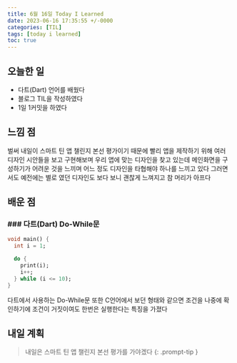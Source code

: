 ```yaml
---
title: 6월 16일 Today I Learned
date: 2023-06-16 17:35:55 +/-0000
categories: [TIL]
tags: [today i learned]
toc: true
---
```


## 오늘한 일

* 다트(Dart) 언어를 배웠다
* 블로그 TIL을 작성하였다
* 1일 1커밋을 하였다

## 느낌 점

벌써 내일이 스마트 틴 앱 챌린지 본선 평가이기 때문에 빨리 앱을 제작하기 위해 여러 디자인 시안들을 보고 구현해보며 우리 앱에 맞는 디자인을 찾고 있는데 메인화면을 구성하기가 어려운 것을 느끼며 어느 정도 디자인을 타협해야 하나를 느끼고 있다 그러면서도 예전에는 별로 였던 디자인도 보다 보니 괜찮게 느껴지고 참 머리가 아프다

## 배운 점

### ### 다트(Dart) Do-While문

~~~dart
void main() {
  int i = 1;

  do {
    print(i);
    i++;
  } while (i <= 10);
}
~~~

다트에서 사용하는 Do-While문 또한 C언어에서 보던 형태와 같으면 조건을 나중에 확인하기에 조건이 거짓이여도 한번은 실행한다는 특징을 가졌다

## 내일 계획

> 내일은 스마트 틴 앱 챌린지 본선 평가를 가야겠다
{: .prompt-tip }
